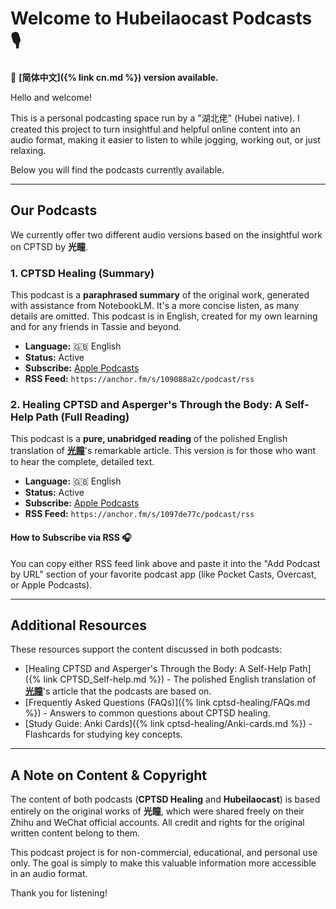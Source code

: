 # Welcome to Hubeilaocast Podcasts 🎙️

📖 **[简体中文]({% link cn.md %}) version available.**  

Hello and welcome!

This is a personal podcasting space run by a "湖北佬" (Hubei native). I created this project to turn insightful and helpful online content into an audio format, making it easier to listen to while jogging, working out, or just relaxing.

Below you will find the podcasts currently available.

---

## Our Podcasts

We currently offer two different audio versions based on the insightful work on CPTSD by **光瞳**.

### 1. CPTSD Healing (Summary)

This podcast is a **paraphrased summary** of the original work, generated with assistance from NotebookLM. It's a more concise listen, as many details are omitted. This podcast is in English, created for my own learning and for any friends in Tassie and beyond.

* **Language:** 🇬🇧 English
* **Status:** Active
* **Subscribe:** [Apple Podcasts](https://podcasts.apple.com/us/podcast/cptsd-healing/id1840540623)
* **RSS Feed:** `https://anchor.fm/s/109088a2c/podcast/rss`

### 2. Healing CPTSD and Asperger's Through the Body: A Self-Help Path (Full Reading)

This podcast is a **pure, unabridged reading** of the polished English translation of **[光瞳](https://www.zhihu.com/people/alexcma)**'s remarkable article. This version is for those who want to hear the complete, detailed text.

* **Language:** 🇬🇧 English
* **Status:** Active
* **Subscribe:** [Apple Podcasts](https://podcasts.apple.com/us/podcast/healing-cptsd-and-aspergers-through-the-body-a-self-help-path/id1840649193)
* **RSS Feed:** `https://anchor.fm/s/1097de77c/podcast/rss`

#### **How to Subscribe via RSS 🎧**

You can copy either RSS feed link above and paste it into the "Add Podcast by URL" section of your favorite podcast app (like Pocket Casts, Overcast, or Apple Podcasts).

---

## Additional Resources

These resources support the content discussed in both podcasts:

* [Healing CPTSD and Asperger's Through the Body: A Self-Help Path]({% link CPTSD_Self-help.md %}) - The polished English translation of **[光瞳](https://www.zhihu.com/people/alexcma)**'s article that the podcasts are based on.
* [Frequently Asked Questions (FAQs)]({% link cptsd-healing/FAQs.md %}) - Answers to common questions about CPTSD healing.
* [Study Guide: Anki Cards]({% link cptsd-healing/Anki-cards.md %}) - Flashcards for studying key concepts.

---

## A Note on Content & Copyright

The content of both podcasts (**CPTSD Healing** and **Hubeilaocast**) is based entirely on the original works of **光瞳**, which were shared freely on their Zhihu and WeChat official accounts. All credit and rights for the original written content belong to them.

This podcast project is for non-commercial, educational, and personal use only. The goal is simply to make this valuable information more accessible in an audio format.

Thank you for listening!